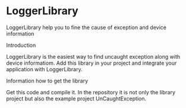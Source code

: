 # LoggerLibrary
LoggerLibrary help you to fine the cause of exception and device information

Introduction

LoggerLibrary is the easiest way to find uncaught exception along with device informatiom. 
Add this library in your project and integrate your application with LoggerLibrary.

Information how to get the library

Get this code and compile it. In the repository it is not only the library project but also the 
example project UnCaughtException.
